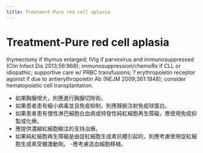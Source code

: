 ```yaml
---
title: Treatment-Pure red cell aplasia
---
```

# Treatment-Pure red cell aplasia

thymectomy if thymus enlarged; IVIg if parvovirus and immunosuppressed (Clin Infect Dis 2013;56:968); immunosuppression/chemoRx if CLL or idiopathic; supportive care w/ PRBC transfusions; ? erythropoietin receptor agonist if due to antierythropoietin Ab (NEJM 2009;361:1848); consider hematopoietic cell transplantation.


- 如果胸腺增大，則應進行胸腺切除術。
- 如果患者患有細小病毒並且免疫抑制，則應靜脈注射免疫球蛋白。
- 如果患者患有慢性淋巴細胞白血病或特發性純紅細胞再生障礙，應使用免疫抑製或化療。
- 應提供濃縮紅細胞輸注的支持治療。
- 如果純紅細胞再生障礙是由促紅細胞生成素抗體引起的，則應考慮使用促紅細胞生成素受體激動劑。
-應考慮造血細胞移植。
